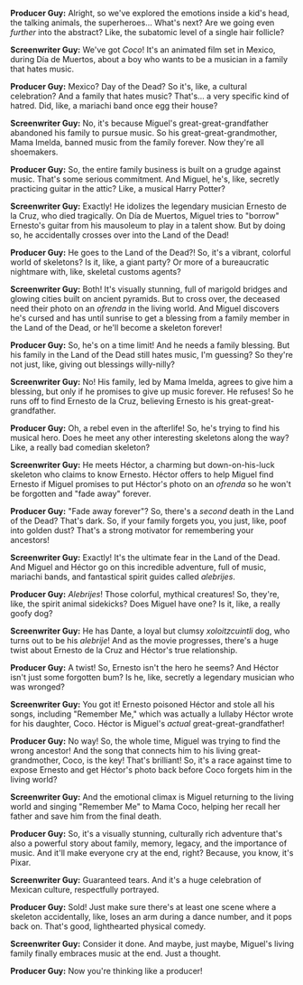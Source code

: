 **Producer Guy:** Alright, so we've explored the emotions inside a kid's head, the talking animals, the superheroes... What's next? Are we going even *further* into the abstract? Like, the subatomic level of a single hair follicle?

**Screenwriter Guy:** We've got *Coco*! It's an animated film set in Mexico, during Día de Muertos, about a boy who wants to be a musician in a family that hates music.

**Producer Guy:** Mexico? Day of the Dead? So it's, like, a cultural celebration? And a family that hates music? That's... a very specific kind of hatred. Did, like, a mariachi band once egg their house?

**Screenwriter Guy:** No, it's because Miguel's great-great-grandfather abandoned his family to pursue music. So his great-great-grandmother, Mama Imelda, banned music from the family forever. Now they're all shoemakers.

**Producer Guy:** So, the entire family business is built on a grudge against music. That's some serious commitment. And Miguel, he's, like, secretly practicing guitar in the attic? Like, a musical Harry Potter?

**Screenwriter Guy:** Exactly! He idolizes the legendary musician Ernesto de la Cruz, who died tragically. On Día de Muertos, Miguel tries to "borrow" Ernesto's guitar from his mausoleum to play in a talent show. But by doing so, he accidentally crosses over into the Land of the Dead!

**Producer Guy:** He goes to the Land of the Dead?! So, it's a vibrant, colorful world of skeletons? Is it, like, a giant party? Or more of a bureaucratic nightmare with, like, skeletal customs agents?

**Screenwriter Guy:** Both! It's visually stunning, full of marigold bridges and glowing cities built on ancient pyramids. But to cross over, the deceased need their photo on an *ofrenda* in the living world. And Miguel discovers he's cursed and has until sunrise to get a blessing from a family member in the Land of the Dead, or he'll become a skeleton forever!

**Producer Guy:** So, he's on a time limit! And he needs a family blessing. But his family in the Land of the Dead still hates music, I'm guessing? So they're not just, like, giving out blessings willy-nilly?

**Screenwriter Guy:** No! His family, led by Mama Imelda, agrees to give him a blessing, but only if he promises to give up music forever. He refuses! So he runs off to find Ernesto de la Cruz, believing Ernesto is his great-great-grandfather.

**Producer Guy:** Oh, a rebel even in the afterlife! So, he's trying to find his musical hero. Does he meet any other interesting skeletons along the way? Like, a really bad comedian skeleton?

**Screenwriter Guy:** He meets Héctor, a charming but down-on-his-luck skeleton who claims to know Ernesto. Héctor offers to help Miguel find Ernesto if Miguel promises to put Héctor's photo on an *ofrenda* so he won't be forgotten and "fade away" forever.

**Producer Guy:** "Fade away forever"? So, there's a *second* death in the Land of the Dead? That's dark. So, if your family forgets you, you just, like, poof into golden dust? That's a strong motivator for remembering your ancestors!

**Screenwriter Guy:** Exactly! It's the ultimate fear in the Land of the Dead. And Miguel and Héctor go on this incredible adventure, full of music, mariachi bands, and fantastical spirit guides called *alebrijes*.

**Producer Guy:** *Alebrijes*! Those colorful, mythical creatures! So, they're, like, the spirit animal sidekicks? Does Miguel have one? Is it, like, a really goofy dog?

**Screenwriter Guy:** He has Dante, a loyal but clumsy *xoloitzcuintli* dog, who turns out to be his *alebrije*! And as the movie progresses, there's a huge twist about Ernesto de la Cruz and Héctor's true relationship.

**Producer Guy:** A twist! So, Ernesto isn't the hero he seems? And Héctor isn't just some forgotten bum? Is he, like, secretly a legendary musician who was wronged?

**Screenwriter Guy:** You got it! Ernesto poisoned Héctor and stole all his songs, including "Remember Me," which was actually a lullaby Héctor wrote for his daughter, Coco. Héctor is Miguel's *actual* great-great-grandfather!

**Producer Guy:** No way! So, the whole time, Miguel was trying to find the wrong ancestor! And the song that connects him to his living great-grandmother, Coco, is the key! That's brilliant! So, it's a race against time to expose Ernesto and get Héctor's photo back before Coco forgets him in the living world?

**Screenwriter Guy:** And the emotional climax is Miguel returning to the living world and singing "Remember Me" to Mama Coco, helping her recall her father and save him from the final death.

**Producer Guy:** So, it's a visually stunning, culturally rich adventure that's also a powerful story about family, memory, legacy, and the importance of music. And it'll make everyone cry at the end, right? Because, you know, it's Pixar.

**Screenwriter Guy:** Guaranteed tears. And it's a huge celebration of Mexican culture, respectfully portrayed.

**Producer Guy:** Sold! Just make sure there's at least one scene where a skeleton accidentally, like, loses an arm during a dance number, and it pops back on. That's good, lighthearted physical comedy.

**Screenwriter Guy:** Consider it done. And maybe, just maybe, Miguel's living family finally embraces music at the end. Just a thought.

**Producer Guy:** Now you're thinking like a producer!